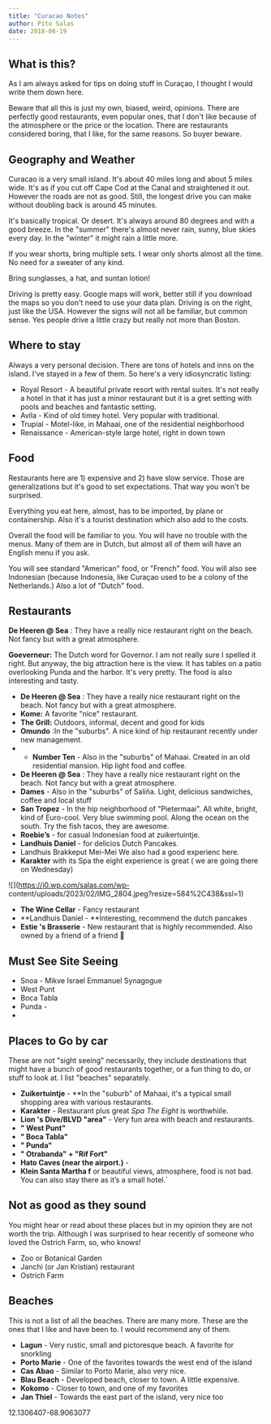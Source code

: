 ```yaml
---
title: "Curacao Notes"
author: Pito Salas
date: 2018-06-19
---
```

## What is this?

As I am always asked for tips on doing stuff in Curaçao, I thought I would
write them down here.

Beware that all this is just my own, biased, weird, opinions. There are perfectly good restaurants, even popular ones, that I don't like because of the atmosphere or the price or the location. There are restaurants considered boring, that I like, for the same reasons. So buyer beware.

## Geography and Weather

Curacao  is a very small island. It's about 40 miles long and about 5 miles
wide. It's as if you cut off Cape Cod at the Canal and straightened it out.
However the roads are not as good. Still, the longest drive you can make
without doubling back is around 45 minutes.

It's basically tropical. Or desert. It's always around 80 degrees and with a
good breeze. In the "summer" there's almost never rain, sunny, blue skies
every day. In the "winter" it might rain a little more.

If you wear shorts, bring multiple sets. I wear only shorts almost all the
time. No need for a sweater of any kind.

Bring sunglasses, a hat, and suntan lotion!

Driving is pretty easy. Google maps will work, better still if you download
the maps so you don't need to use your data plan. Driving is on the right,
just like the USA. However the signs will not all be familiar, but common
sense. Yes people drive a little crazy but really not more than Boston.

## Where to stay

Always a very personal decision. There are tons of hotels and inns on the
island. I've stayed in a few of them. So here's a very idiosyncratic listing:

  * Royal Resort - A beautiful private resort with rental suites. It's not really a hotel in that it has just a minor restaurant but it is a gret setting with pools and beaches and fantastic setting.
  * Avila - Kind of old timey hotel. Very popular with traditional. 
  * Trupial - Motel-like, in Mahaai, one of the residential neighborhood
  * Renaissance - American-style large hotel, right in down town

## Food

Restaurants here are 1) expensive and 2) have slow service. Those are
generalizations but it's good to set expectations. That way you won't be
surprised.

Everything you eat here, almost, has to be imported, by plane or
containership. Also it's a tourist destination which also add to the costs.

Overall the food will be familiar to you. You will have no trouble with the
menus. Many of them are in Dutch, but almost all of them will have an English
menu if you ask.

You will see standard "American" food, or "French" food. You will also see
Indonesian (because Indonesia, like Curaçao used to be a colony of the
Netherlands.) Also a lot of "Dutch" food.

## Restaurants

**De Heeren @ Sea** : They have a really nice restaurant right on the beach.
Not fancy but with a great atmosphere.

**Goeverneur:** The Dutch word for Governor. I am not really sure I spelled it
right. But anyway, the big attraction here is the view. It has tables on a
patio overlooking Punda and the harbor. It's very pretty. The food is also
interesting and tasty.

* **De Heeren @ Sea** : They have a really nice restaurant right on the beach. Not fancy but with a great atmosphere. 
* **Kome:** A favorite "nice" restaurant.
* **The Grill:** Outdoors, informal, decent and good for kids
* **Omundo** :In the "suburbs". A nice kind of hip restaurant recently under new management.
*   * **Number Ten** - Also in the "suburbs" of Mahaai. Created in an old residential mansion. Hip light food and coffee.
* **De Heeren @ Sea** : They have a really nice restaurant right on the beach. Not fancy but with a great atmosphere. 
* **Dames** - Also in the "suburbs" of Saliña. Light, delicious sandwiches, coffee and local stuff
* **San Tropez** - In the hip neighborhood of "Pietermaai". All white, bright, kind of Euro-cool. Very blue swimming pool. Along the ocean on the south. Try the fish tacos, they are awesome.
* **Roebie’s** - for casual Indonesian food at zuikertuintje.
* **Landhuis Daniel** - for delicios Dutch Pancakes.
* Landhuis Brakkeput Mei-Mei We also had a good experienc here.
* **Karakter** with its Spa the eight experience is great ( we are going there on Wednesday)

![](https://i0.wp.com/salas.com/wp-
content/uploads/2023/02/IMG_2804.jpeg?resize=584%2C438&ssl=1)

  * **The Wine Cellar** - Fancy restaurant
  * **Landhuis Daniel - **Interesting, recommend the dutch pancakes
  * **Estie 's Brasserie** - New restaurant that is highly recommended. Also owned by a friend of a friend 🙂

## Must See Site Seeing

  * Snoa - Mikve Israel Emmanuel Synagogue
  * West Punt
  * Boca Tabla
  * Punda -
  * 

## Places to Go by car

These are not "sight seeing" necessarily, they include destinations that might
have a bunch of good restaurants together, or a fun thing to do, or stuff to
look at. I list "beaches" separately.

* **Zuikertuintje** - **In the "suburb" of Mahaai, it's a typical small shopping area with various restaurants.
* **Karakter** - Restaurant plus great _Spa The Eight_ is worthwhiile.
* **Lion 's Dive/BLVD "area"** - Very fun area with beach and restaurants.
* **" West Punt"**
* **" Boca Tabla"**
* **" Punda"**
* **" Otrabanda" \+ "Rif Fort"**
* **Hato Caves (near the airport.)** -
* **Klein Santa Martha f** or beautiful views, atmosphere, food is not bad. You can also stay there as it’s a small hotel.`

## Not as good as they sound

You might hear or read about these places but in my opinion they are not worth
the trip. Although I was surprised to hear recently of someone who loved the
Ostrich Farm, so, who knows!

  * Zoo or Botanical Garden
  * Janchi (or Jan Kristian) restaurant
  * Ostrich Farm

## Beaches

This is not a list of all the beaches. There are many more. These are the ones
that I like and have been to. I would recommend any of them.

  * **Lagun** - Very rustic, small and pictoresque beach. A favorite for snorkling
  * **Porto Marie** - One of the favorites towards the west end of the island
  * **Cas Abao** - Similar to Porto Marie, also very nice.
  * **Blau Beach** - Developed beach, closer to town. A little expensive.
  * **Kokomo** - Closer to town, and one of my favorites
  * **Jan Thiel** - Towards the east part of the island, very nice too

12.1306407-68.9063077


